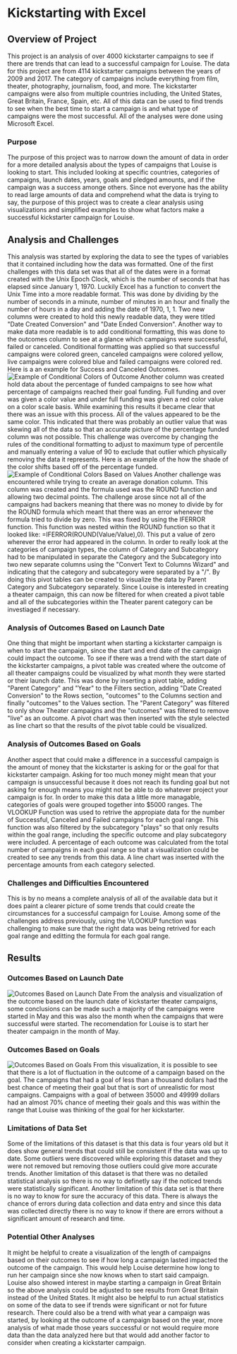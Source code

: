 # Kickstarting with Excel

## Overview of Project
This project is an analysis of over 4000 kickstarter campaigns to see if there are trends that can lead to a successful campaign for Louise. The data for this project are from 4114 kickstarter campaigns between the years of 2009 and 2017. The category of campaigns include everything from film, theater, photography, journalism, food, and more. The kickstarter campaigns were also from multiple countries including, the United States, Great Britain, France, Spain, etc. All of this data can be used to find trends to see when the best time to start a campaign is and what type of campaigns were the most successful. All of the analyses were done using Microsoft Excel.

### Purpose
The purpose of this project was to narrow down the amount of data in order for a more detailed analysis about the types of campaigns that Louise is looking to start. This included looking at specific countries, categories of campaigns, launch dates, years, goals and pledged amounts, and if the campaign was a success amonge others. Since not everyone has the ability to read large amounts of data and comprehend what the data is trying to say, the purpose of this project was to create a clear analysis using visualizations and simplified examples to show what factors make a successful kickstarter campaign for Louise.

## Analysis and Challenges
This analysis was started by exploring the data to see the types of variables that it contained including how the data was formatted. One of the first challenges with this data set was that all of the dates were in a format created with the Unix Epoch Clock, which is the number of seconds that has elapsed since January 1, 1970. Luckily Excel has a function to convert the Unix Time into a more readable format. This was done by dividing by the number of seconds in a minute, number of minutes in an hour and finally the number of hours in a day and adding the date of 1970, 1, 1. Two new columns were created to hold this newly readable data, they were titled "Date Created Conversion" and "Date Ended Conversion". Another way to make data more readable is to add conditional formatting, this was done to the outcomes column to see at a glance which campaigns were successful, failed or canceled. Conditional formatting was applied so that successful campaigns were colored green, canceled campaigns were colored yellow, live campaigns were colored blue and failed campaigns were colored red. Here is a an example for Success and Canceled Outcomes. 
![Example of Conditional Colors of Outcome](https://github.com/likenberry/KickStarter-Analysis/blob/main/Resources/Color_Based_on_Outcome.png) 
Another column was created hold data about the percentage of funded campaigns to see how what percentage of campaigns reached their goal funding. Full funding and over was given a color value and under full funding was given a red color value on a color scale basis. While examining this results it became clear that there was an issue with this process. All of the values appeared to be the same color. This indicated that there was probably an outlier value that was skewing all of the data so that an accurate picture of the percentage funded column was not possible. This challenge was overcome by changing the rules of the conditional formatting to adjust to maximum type of percentile and manually entering a value of 90 to exclude that outlier which physically removing the data it represents. Here is an example of the how the shade of the color shifts based off of the percentage funded. 
![Example of Conditional Colors Based on Values](https://github.com/likenberry/KickStarter-Analysis/blob/main/Resources/Color_Based_on_Value.png) 
Another challenge was encountered while trying to create an average donation column. This column was created and the formula used was the ROUND function and allowing two decimal points. The challenge arose since not all of the campaigns had backers meaning that there was no money to divide by for the ROUND formula which meant that there was an error whenever the formula tried to divide by zero. This was fixed by using the IFERROR function. This function was nested within the ROUND function so that it looked like: =IFERROR(ROUND(Value/Value),0). This put a value of zero wherever the error had appeared in the column. In order to really look at the categories of campaign types, the column of Category and Subcategory had to be manipulated in separate the Category and the Subcategory into two new separate columns using the "Convert Text to Columns Wizard" and indicating that the category and subcategory were separated by a "/". By doing this pivot tables can be created to visualize the data by Parent Category and Subcategory separately. Since Louise is interested in creating a theater campaign, this can now be filtered for when created a pivot table and all of the subcategories within the Theater parent category can be investiaged if necessary. 

### Analysis of Outcomes Based on Launch Date
One thing that might be important when starting a kickstarter campaign is when to start the campaign, since the start and end date of the campaign could impact the outcome. To see if there was a trend with the start date of the kickstarter campaigns, a pivot table was created where the outcome of all theater campaigns could be visualized by what month they were started or their launch date. This was done by inserting a pivot table, adding "Parent Category" and "Year" to the Filters section, adding "Date Created Conversion" to the Rows section, "outcomes" to the Columns section and finally "outcomes" to the Values section. The "Parent Category" was filtered to only show Theater campaigns and the "outcomes" was filtered to remove "live" as an outcome. A pivot chart was then inserted with the style selected as line chart so that the results of the pivot table could be visualized.

### Analysis of Outcomes Based on Goals
Another aspect that could make a difference in a successful campaign is the amount of money that the kickstarter is asking for or the goal for that kickstarter campaign. Asking for too much money might mean that your campaign is unsuccessful because it does not reach its funding goal but not asking for enough means you might not be able to do whatever project your campaign is for. In order to make this data a little more managable, categories of goals were grouped together into $5000 ranges. The VLOOKUP Function was used to retrive the appropiate data for the number of Successful, Canceled and Failed campaigns for each goal range. This function was also filtered by the subcategory "plays" so that only results within the goal range, including the specific outcome and play subcategory were included. A percentage of each outcome was calculated from the total number of campaigns in each goal range so that a visualization could be created to see any trends from this data. A line chart was inserted with the percentage amounts from each category selected. 
 
### Challenges and Difficulties Encountered
This is by no means a complete analysis of all of the available data but it does paint a clearer picture of some trends that could create the circumstances for a successful campaign for Louise. Among some of the challenges address previously, using the VLOOKUP function was challenging to make sure that the right data was being retrived for each goal range and editting the formula for each goal range. 

## Results
### Outcomes Based on Launch Date
![Outcomes Based on Launch Date](https://github.com/likenberry/KickStarter-Analysis/blob/main/Resources/Theater_Outcomes_vs_Launch.png)
From the analysis and visualization of the outcome based on the launch date of kickstarter theater campaigns, some conclusions can be made such a majority of the campaigns were started in May and this was also the month when the campaigns that were successful were started. The recomendation for Louise is to start her theater campaign in the month of May.

### Outcomes Based on Goals
![Outcomes Based on Goals](https://github.com/likenberry/KickStarter-Anlysis/blob/main/Resources/Outcomes_vs_Goals.png)
From this visualization, it is possible to see that there is a lot of fluctuation in the outcome of a campaign based on the goal. The campaigns that had a goal of less than a thousand dollars had the best chance of meeting their goal but that is sort of unrealistic for most campaigns. Campaigns with a goal of between 35000 and 49999 dollars had an almost 70% chance of meeting their goals and this was within the range that Louise was thinking of the goal for her kickstarter. 
### Limitations of Data Set
Some of the limitations of this dataset is that this data is four years old but it does show general trends that could still be consistent if the data was up to date. Some outliers were discovered while exploring this dataset and they were not removed but removing those outliers could give more accurate trends. Another limitation of this dataset is that there was no detailed statistical analysis so there is no way to definetly say if the noticed trends were statistically significant. Another limitation of this data set is that there is no way to know for sure the accuracy of this data. There is always the chance of errors during data collection and data entry and since this data was collected directly there is no way to know if there are errors without a significant amount of research and time. 
### Potential Other Analyses
It might be helpful to create a visualization of the length of campaigns based on their outcomes to see if how long a campaign lasted impacted the outcome of the campaign. This would help Louise determine how long to run her campaign since she now knows when to start said campaign. Louise also showed interest in maybe starting a campaign in Great Britain so the above analysis could be adjusted to see results from Great Britain instead of the United States. It might also be helpful to run actual statistics on some of the data to see if trends were significant or not for future research. There could also be a trend with what year a campaign was started, by looking at the outcome of a campaign based on the year, more analysis of what made those years successful or not would require more data than the data analyzed here but that would add another factor to consider when creating a kickstarter campaign.
